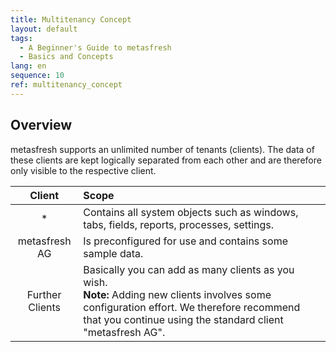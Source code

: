 ```yaml
---
title: Multitenancy Concept
layout: default
tags:
  - A Beginner's Guide to metasfresh
  - Basics and Concepts
lang: en
sequence: 10
ref: multitenancy_concept
---
```


## Overview
metasfresh supports an unlimited number of tenants (clients). The data of these clients are kept logically separated from each other and are therefore only visible to the respective client.

| Client | Scope |
| :---: | :--- |
| * | Contains all system objects such as windows, tabs, fields, reports, processes, settings. |
| metasfresh AG | Is preconfigured for use and contains some sample data. |
| Further Clients | Basically you can add as many clients as you wish.<br>**Note:** Adding new clients involves some configuration effort. We therefore recommend that you continue using the standard client "metasfresh AG". |
